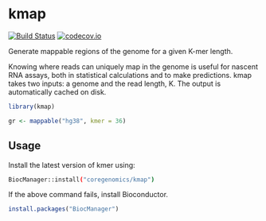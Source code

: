 # kmap

[![Build Status](https://travis-ci.org/coregenomics/kmap.svg?branch=master)](https://travis-ci.org/coregenomics/kmap)
[![codecov.io](https://codecov.io/gh/coregenomics/kmap/branch/master/graphs/badge.svg)](https://codecov.io/gh/coregenomics/kmap)

Generate mappable regions of the genome for a given K-mer length.

Knowing where reads can uniquely map in the genome
is useful for nascent RNA assays,
both in statistical calculations and to make predictions.
kmap takes two inputs: a genome and the read length, K.
The output is automatically cached on disk.

``` R
library(kmap)

gr <- mappable("hg38", kmer = 36)
```

## Usage

Install the latest version of kmer using:

``` sh
BiocManager::install("coregenomics/kmap")
```

If the above command fails, install Bioconductor.

``` R
install.packages("BiocManager")
```
